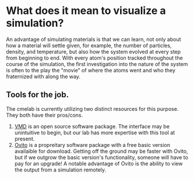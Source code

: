 # What does it mean to visualize a simulation?

An advantage of simulating materials is that we can learn, not only about 
how a material will settle given, for example, the number of particles, density, and temperature,
but also how the system evolved at every step from beginning to end. With every atom's position tracked
throughout the course of the simulation, the first investigation into the nature of the system 
is often to the play the "movie" of where the atoms went and who they fraternized with along the way.


## Tools for the job.

The cmelab is currently utilizing two distinct resources for this purpose. They both have their pros/cons. 

1. [VMD](http://www.ks.uiuc.edu/Research/vmd/) is an open source software package. The interface may be unintuitive to begin, but our lab has more expertise with this tool at present. 
1. [Ovito](https://www.ovito.org/macos-downloads/) is a propreitary software package with a free basic version availaible for download. Getting off the ground may be faster with Ovito, but if we outgrow the basic version's 
functionality, someone will have to pay for an upgrade! A notable advantage of Ovito is the ability to
view the output from a simulation remotely.
